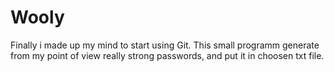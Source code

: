# Wooly
Finally i made up my mind to start using Git.
This small programm generate from my point of view really strong passwords, and put it in choosen txt file.
